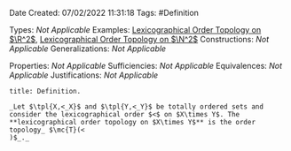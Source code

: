 <div class="topSpace"></div>

Date Created: 07/02/2022 11:31:18
Tags: #Definition

Types: _Not Applicable_
Examples: [Lexicographical Order Topology on $\R^2$](Lexicographical%20Order%20Topology%20on%20R2.md), [Lexicographical Order Topology on $\N^2$](Lexicographical%20Order%20Topology%20on%20N2.md)
Constructions: _Not Applicable_
Generalizations: _Not Applicable_

Properties: _Not Applicable_
Sufficiencies: _Not Applicable_
Equivalences: _Not Applicable_
Justifications: _Not Applicable_

``` ad-Definition
title: Definition.

_Let $\tpl{X,<_X}$ and $\tpl{Y,<_Y}$ be totally ordered sets and consider the lexicographical order $<$ on $X\times Y$. The **lexicographical order topology on $X\times Y$** is the order topology_ $\mc{T}(<
)$_._

```
